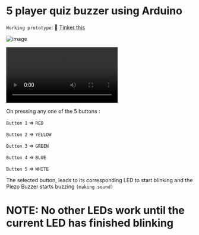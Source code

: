 # 5 player quiz buzzer using Arduino
`Working prototype`: 🔗 [Tinker this](https://www.tinkercad.com/things/8ZRHmhHDFEg?sharecode=L5AYspVZV_MCIqql2v_Jkn6_4cMVu930idI9_kTZSSo)

![image](https://user-images.githubusercontent.com/77490864/232322358-a663cd08-69f2-48fe-8282-5dab03603d23.png)

![video](https://user-images.githubusercontent.com/77490864/232322663-64061b15-d7c0-4d06-857f-81949f188349.mp4)

On pressing any one of the 5 buttons :

`Button 1` => `RED`

`Button 2` => `YELLOW`

`Button 3` => `GREEN`

`Button 4` => `BLUE`

`Button 5` => `WHITE`
 
 
The selected button, leads to its corresponding LED to start blinking and the Piezo Buzzer starts buzzing `(making sound)` 
 
# NOTE: No other LEDs work until the current LED has finished blinking 
 
